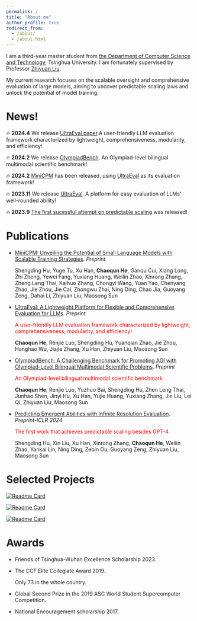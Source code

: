 ```yaml
---
permalink: /
title: "About me"
author_profile: true
redirect_from: 
  - /about/
  - /about.html
---
```


I am a third-year master student from [the Department of Computer Science and Technology](http://www.cs.tsinghua.edu.cn/), Tsinghua University. I am fortunately supervised by Professor [Zhiyuan Liu](http://nlp.csai.tsinghua.edu.cn/~lzy/).  

My current research focuses on the scalable oversight and comprehensive evaluation of large models, aiming to uncover predictable scaling laws and unlock the potential of model training.


# News!
🔥 **2024.4** We release [UltraEval paper](https://arxiv.org/abs/2404.07584).A user-friendly LLM evaluation framework characterized by lightweight, comprehensiveness, modularity, and efficiency!

🔥 **2024.2** We release [OlympiadBench](https://github.com/OpenBMB/OlympiadBench). An Olympiad-level bilingual multimodal scientific benchmark!

🔥 **2024.2** [MiniCPM](https://github.com/OpenBMB/MiniCPM) has been released, using [UltraEval](https://ultraeval.openbmb.cn/home) as its evaluation framework!

🔥 **2023.11** We release [UltraEval](https://ultraeval.openbmb.cn/home). A platform for easy evaluation of LLMs' well-rounded ability!

🔥 **2023.9** [The first sucessful attempt on predictable scaling](https://arxiv.org/abs/2310.03262) was released! 

# Publications

* [MiniCPM: Unveiling the Potential of Small Language Models with Scalable Training Strategies](https://arxiv.org/abs/2404.06395). *Preprint*  
  
  Shengding Hu, Yuge Tu, Xu Han, **Chaoqun He**, Ganqu Cui, Xiang Long, Zhi Zheng, Yewei Fang, Yuxiang Huang, Weilin Zhao, Xinrong Zhang, Zheng Leng Thai, Kaihuo Zhang, Chongyi Wang, Yuan Yao, Chenyang Zhao, Jie Zhou, Jie Cai, Zhongwu Zhai, Ning Ding, Chao Jia, Guoyang Zeng, Dahai Li, Zhiyuan Liu, Maosong Sun

* [UltraEval: A Lightweight Platform for Flexible and Comprehensive Evaluation for LLMs](https://arxiv.org/abs/2404.07584). *Preprint*  
  
  <span style="color: red;">A user-friendly LLM evaluation framework characterized by lightweight, comprehensiveness, modularity, and efficiency!</span>
  
  **Chaoqun He**, Renjie Luo, Shengding Hu, Yuanqian Zhao, Jie Zhou, Hanghao Wu, Jiajie Zhang, Xu Han, Zhiyuan Liu, Maosong Sun

* [OlympiadBench: A Challenging Benchmark for Promoting AGI with Olympiad-Level Bilingual Multimodal Scientific Problems](https://arxiv.org/abs/2402.14008). *Preprint*  
  
  <span style="color: red;">An Olympiad-level bilingual multimodal scientific benchmark</span>
  
  **Chaoqun He**, Renjie Luo, Yuzhuo Bai, Shengding Hu, Zhen Leng Thai, Junhao Shen, Jinyi Hu, Xu Han, Yujie Huang, Yuxiang Zhang, Jie Liu, Lei Qi, Zhiyuan Liu, Maosong Sun

* [Predicting Emergent Abilities with Infinite Resolution Evaluation](https://arxiv.org/abs/2310.03262). *Preprint-ICLR 2024*  
  
  <span style="color: red;">The first work that achieves predictable scaling besides GPT-4</span>
  
  Shengding Hu, Xin Liu, Xu Han, Xinrong Zhang, **Chaoqun He**, Weilin Zhao, Yankai Lin, Ning Ding, Zebin Ou, Guoyang Zeng, Zhiyuan Liu, Maosong Sun

# Selected Projects


[![Readme Card](https://github-readme-stats.vercel.app/api/pin/?username=OpenBMB&repo=OlympiadBench)](https://github.com/OpenBMB/OlympiadBench) 

[![Readme Card](https://github-readme-stats.vercel.app/api/pin/?username=OpenBMB&repo=MiniCPM)](https://github.com/OpenBMB/MiniCPM)

[![Readme Card](https://github-readme-stats.vercel.app/api/pin/?username=OpenBMB&repo=UltraEval)](https://github.com/OpenBMB/UltraEval)

# Awards

- Friends of Tsinghua-Wuhan Excellence Scholarship 2023.

- The CCF Elite Collegiate Award 2019. 

  Only 73 in the whole country.
  
- Global Second Prize in the 2019 ASC World Student Supercomputer Competition.

- National Encouragement scholarship 2017.
